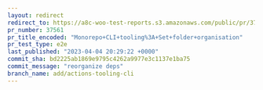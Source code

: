 ```yaml
---
layout: redirect
redirect_to: https://a8c-woo-test-reports.s3.amazonaws.com/public/pr/37561/e2e/index.html
pr_number: 37561
pr_title_encoded: "Monorepo+CLI+tooling%3A+Set+folder+organisation"
pr_test_type: e2e
last_published: "2023-04-04 20:29:22 +0000"
commit_sha: bd2225ab1869e9795c4262a9977e3c1137e1ba75
commit_message: "reorganize deps"
branch_name: add/actions-tooling-cli
---
```

